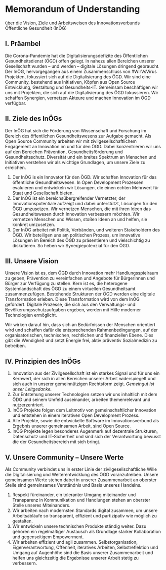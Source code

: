 # Memorandum of Understanding

über die Vision, Ziele und Arbeitsweisen des Innovationsverbunds Öffentliche Gesundheit (InÖG)



## I. Präambel

Die Corona-Pandemie hat die Digitalisierungsdefizite des Öffentlichen Gesundheitsdienst (ÖGD) offen gelegt.
In nahezu allen Bereichen unserer Gesellschaft wurden – und werden – digitale Lösungen dringend gebraucht.
Der InÖG, hervorgegangen aus einem Zusammenschluss von #WirVsVirus Projekten, fokussiert sich auf die Digitalisierung des ÖGD.
Wir sind eine Community, bestehend aus Initiativen, Köpfen aus Open Source Entwicklung, Gestaltung und Gesundheits-IT.
Gemeinsam beschäftigen wir uns mit Projekten, die sich auf die Digitalisierung des ÖGD fokussieren.
Wir schaffen Synergien, vernetzen Akteure und machen Innovation im ÖGD verfügbar.

## II. Ziele des InÖGs

Der InÖG hat sich die Förderung von Wissenschaft und Forschung im Bereich des öffentlichen Gesundheitswesens zur Aufgabe gemacht.
Als Open Source Community arbeiten wir mit zivilgesellschaftlichem Engagement an Innovation im und für den ÖGD.
Dabei konzentrieren wir uns auf den Bereichen Prävention, Gesundheitsförderung und Gesundheitsschutz.
Diversität und ein breites Spektrum an Menschen und Initiativen verstehen wir als wichtige Grundlagen, um unsere Ziele zu erreichen.

1. Der InÖG is ein Innovator für den ÖGD.
Wir schaffen Innovation für das öffentliche Gesundheitswesen.
In Open Development Prozessen evaluieren und entwickeln wir Lösungen, die einen echten Mehrwert für Staat und Gesellschaft bieten.
2. Der InÖG ist ein bereichsübergreifender Vernetzter, der Innovationspotentiale aufzeigt und dabei unterstützt, Lösungen für den ÖGD umzusetzen.
Wir vernetzen Menschen, die mit ihren Ideen das Gesundheitswesen durch Innovation verbessern möchten.
Wir vernetzen Menschen und Wissen, stoßen Ideen an und helfen, sie konkret umzusetzen.
3. Der InÖG arbeitet mit Politik, Verbänden, und weiteren Stakeholdern des ÖGD.
Wir beteiligen uns am politischen Prozess, um innovative Lösungen im Bereich des ÖGD zu präsentieren und vielschichtig zu diskutieren.
So heben wir Synergiepotenzial für den ÖGD.

## III. Unsere Vision

Unsere Vision ist es, dem ÖGD durch Innovation mehr Handlungsspielraum zu geben, Prävention zu vereinfachen und Angebote für Bürgerinnen und Bürger zur Verfügung zu stellen.
Kern ist es, die heterogene Systemlandschaft des ÖGD zu einem virtuellen Gesundheitsamt zusammenzufügen.
Bestehende Strukturen der ÖGD werden eine digitale Transformation erleben.
Diese Transformation wird von dem InÖG gefördert.
Digitale Prozesse, die sich aus den Verwaltungs- und Bevölkerungsschutzaufgaben ergeben, werden mit Hilfe moderner Technologien ermöglicht.

Wir wirken darauf hin, dass sich an  Bedürfnissen der Menschen orientiert wird und schaffen dafür die entsprechenden Rahmenbedingungen, auf der organisatorischen, technischen, rechtlichen und finanziellen Ebene.
Dies gibt die Wendigkeit und setzt Energie frei, aktiv präventiv Sozialmedizin zu betreiben.

## IV. Prinzipien des InÖGs



1. Innovation aus der Zivilgesellschaft ist ein starkes Signal und für uns ein Kernwert, der sich in allen Bereichen unserer Arbeit widerspiegelt und sich auch in unserer gemeinnützigen Rechtsform zeigt.
*Gemeingut ist unser Leitgedanke.*
2. Zur Entstehung unserer Technologien setzen wir uns inhaltlich mit dem ÖDG und seinem Umfeld auseinander, arbeiten themenrelevant und nutzerzentriert.
3. InÖG Projekte folgen dem Leitmotiv von gemeinschaftlicher Innovation und entstehen in einem iterativen Open Development Prozess.
4. Alle Projekte, sowie die entwickelte Software im Innovationsverbund als Ergebnis unserer gemeinsamen Arbeit, sind  Open Source.
5. InÖG Projekte legen  besonderes Augenmerk auf dezentrale Strukturen, Datenschutz und IT-Sicherheit und sind sich der Verantwortung bewusst die der Gesundheitsbereich mit sich bringt.

## V. Unsere Community – Unsere Werte

Als Community verbindet uns in erster Linie der zivilgesellschaftliche Wille die Digitalisierung und Weiterentwicklung des ÖGD voranzutreiben.
Unsere gemeinsamen Werte stehen dabei in unserer Zusammenarbeit an oberster Stelle sind gemeinsames Verständnis und Basis unseres Handelns.

1. Respekt füreinander, ein toleranter Umgang miteinander und Transparenz in Kommunikation und Handlungen stehen an oberster Stelle unseres Miteinanders.
2. Wir arbeiten nach modernsten Standards digital zusammen, um unsere Arbeitsabläufe so transparent, effizient und partizipativ wie möglich zu gestalten.
3. Wir entwickeln unsere technischen Produkte ständig weiter.
Dazu gehören ein regelmäßiger Austausch als Grundlage starker Kollaboration und gegenseitigem Empowerment.
4. Wir arbeiten effizient und agil zusammen.
Selbstorganisation, Eigenverantwortung, Offenheit, iteratives Arbeiten, Selbstreflektion und Umgang auf Augenhöhe sind die Basis unserer Zusammenarbeit und helfen uns gleichzeitig die Ergebnisse unserer Arbeit stetig zu verbessern.
